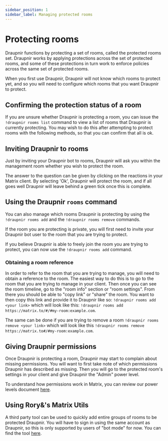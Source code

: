 ```yaml
---
sidebar_position: 1
sidebar_label: Managing protected rooms
---
```


<!--
SPDX-FileCopyrightText: 2024 Gnuxie <Gnuxie@protonmail.com>

SPDX-License-Identifier: CC-BY-SA-4.0
-->

# Protecting rooms

Draupnir functions by protecting a set of rooms, called the protected
rooms set. Draupnir works by applying protections across the set of
protected rooms, and some of these protections in turn work to enforce
policies across the same set of protected rooms.

When you first use Draupnir, Draupnir will not know which
rooms to protect yet, and so you will need to configure which rooms
that you want Draupnir to protect.

## Confirming the protection status of a room

If you are unsure whether Draupnir is protecting a room, you can issue
the `!draupnir rooms list` command to view a list of rooms that
Draupnir is currently protecting. You may wish to do this after
attempting to protect rooms with the following methods, so that you
can confirm that all is ok.

## Inviting Draupnir to rooms

Just by inviting your Draupnir bot to rooms, Draupnir will ask you
within the management room whether you wish to protect the room.

The answer to the question can be given by clicking on the reactions
in your Matrix client. By selecting 'Ok', Draupnir will protect the
room, and if all goes well Draupnir will leave behind a green tick
once this is complete.

## Using the Draupnir `rooms` command

You can also manage which rooms Draupnir is protecting by using the
`!draupnir rooms add` and the `!draupnir rooms remove` commands.

If the room you are protecting is private, you will first need to
invite your Draupnir bot user to the room that you are trying to
protect.

If you believe Draupnir is able to freely join the room you are trying
to protect, you can now use the `!draupnir rooms add` command.

### Obtaining a room reference

In order to refer to the room that you are trying to manage, you will
need to obtain a reference to the room. The easiest way to do this is
to go to the room that you are trying to manage in your client. Then
once you can see the room timeline, go to the "room info" section or
"room settings". From there you should be able to "copy link" or
"share" the room. You want to then copy this link and provide it to
Draupnir like so: `!draupnir rooms add <your link>` which will look
like this: `!draupnir rooms add
https://matrix.to/#/#my-room:example.com`.

The same can be done if you are trying to remove a room
`!draupnir rooms remove <your link>` which will look like this
`!draupnir rooms remove https://matrix.to#/#my-room:example.com`.

## Giving Draupnir permissions

Once Draupnir is protecting a room, Draupnir may start to complain
about missing permissions. You will want to first take note of which
permissions Draupnir has described as missing. Then you will go to the
protected room's settings in your client and give Draupnir the
"Admin" power level.

To understand how permissions work in Matrix, you can review our
power levels document [here](../concepts/power-levels).

## Using Rory&'s Matrix Utils

A third party tool can be used to quickly add entire groups of rooms to
be protected Draupnir. You will have to sign in using the same account
as Draupnir, so this is only supported by users of "bot mode" for now.
You can find the tool [here](https://mru.rory.gay/Moderation/DraupnirProtectedRoomsEditor).
